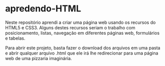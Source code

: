 # apredendo-HTML
Neste repositório aprendi a criar uma página web usando os recursos do HTML5 e CSS3. Alguns destes recursos seriam o trabalho com posicionamento, listas, navegação em diferentes páginas web, formulários e tabelas. 

Para abrir este projeto, basta fazer o download dos arquivos em uma pasta e abrir qualquer arquivo .html que ele irá lhe redirecionar para uma página web de uma pizzaria imaginária.

